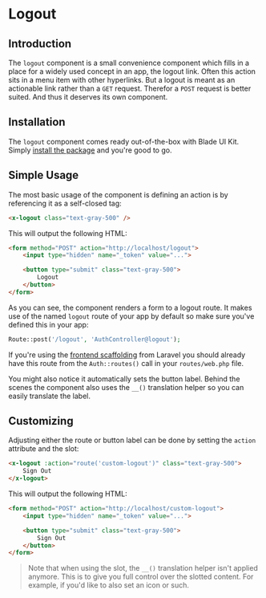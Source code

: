 # Logout

## Introduction

The `logout` component is a small convenience component which fills in a place for a widely used concept in an app, the logout link. Often this action sits in a menu item with other hyperlinks. But a logout is meant as an actionable link rather than a `GET` request. Therefor a `POST` request is better suited. And thus it deserves its own component.

## Installation

The `logout` component comes ready out-of-the-box with Blade UI Kit. Simply [install the package](/docs/{version}/installation) and you're good to go.

## Simple Usage

The most basic usage of the component is defining an action is by referencing it as a self-closed tag:

```html
<x-logout class="text-gray-500" />
```

This will output the following HTML:

```html
<form method="POST" action="http://localhost/logout">
    <input type="hidden" name="_token" value="...">

    <button type="submit" class="text-gray-500">
        Logout
    </button>
</form>
```

As you can see, the component renders a form to a logout route. It makes use of the named `logout` route of your app by default so make sure you've defined this in your app:

```php
Route::post('/logout', 'AuthController@logout');
```

If you're using the [frontend scaffolding](https://laravel.com/docs/frontend) from Laravel you should already have this route from the `Auth::routes()` call in your `routes/web.php` file.

You might also notice it automatically sets the button label. Behind the scenes the component also uses the `__()` translation helper so you can easily translate the label.

## Customizing

Adjusting either the route or button label can be done by setting the `action` attribute and the slot:

```html
<x-logout :action="route('custom-logout')" class="text-gray-500">
    Sign Out
</x-logout>
```

This will output the following HTML:

```html
<form method="POST" action="http://localhost/custom-logout">
    <input type="hidden" name="_token" value="...">

    <button type="submit" class="text-gray-500">
        Sign Out
    </button>
</form>
```

> Note that when using the slot, the `__()` translation helper isn't applied anymore. This is to give you full control over the slotted content. For example, if you'd like to also set an icon or such.

